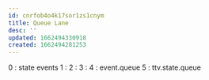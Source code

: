 ```yaml
---
id: cnrfob4o4k17sor1zs1cnym
title: Queue Lane
desc: ''
updated: 1662494330918
created: 1662494281253
---
```

0 : state events
1 : 
2 :
3 : 
4 : event.queue
5 : ttv.state.queue
